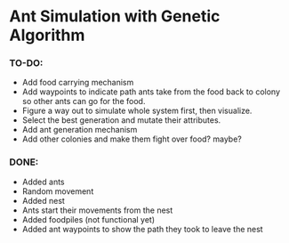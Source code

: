 # Ant Simulation with Genetic Algorithm


### TO-DO:
- Add food carrying mechanism
- Add waypoints to indicate path ants take from the food back to colony so other ants can go for the food.
- Figure a way out to simulate whole system first, then visualize.
- Select the best generation and mutate their attributes.
- Add ant generation mechanism
- Add other colonies and make them fight over food? maybe?

### DONE:
- Added ants
- Random movement
- Added nest
- Ants start their movements from the nest
- Added foodpiles (not functional yet)
- Added ant waypoints to show the path they took to leave the nest 